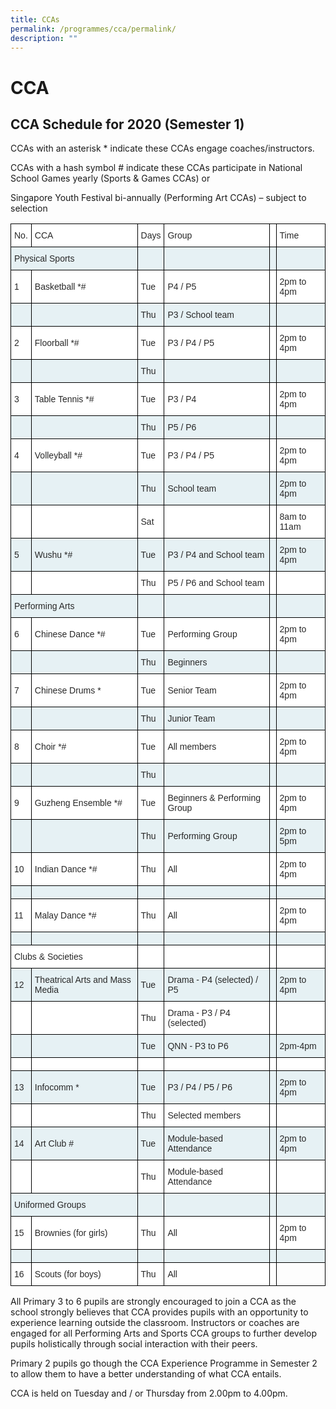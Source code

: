 ```yaml
---
title: CCAs
permalink: /programmes/cca/permalink/
description: ""
---
```

CCA
===

**CCA Schedule for 2020 (Semester 1)**
--------------------------------------

CCAs with an asterisk \* indicate these CCAs engage coaches/instructors.

  

CCAs with a hash symbol # indicate these CCAs participate in National School Games yearly (Sports & Games CCAs) or 

Singapore Youth Festival bi-annually (Performing Art CCAs) – subject to selection

<style type="text/css">
.tg  {border-collapse:collapse;border-spacing:0;}
.tg td{border-color:black;border-style:solid;border-width:1px;font-family:Arial, sans-serif;font-size:14px;
  overflow:hidden;padding:10px 5px;word-break:normal;}
.tg th{border-color:black;border-style:solid;border-width:1px;font-family:Arial, sans-serif;font-size:14px;
  font-weight:normal;overflow:hidden;padding:10px 5px;word-break:normal;}
.tg .tg-6fu4{background-color:#E6F1F4;color:#282828;text-align:left;vertical-align:middle}
.tg .tg-s3ls{background-color:#FFF;color:#282828;text-align:left;vertical-align:middle}
.tg .tg-0lax{text-align:left;vertical-align:top}
</style>
<table class="tg">
<thead>
  <tr>
    <th class="tg-s3ls"><span style="color:#282828;background-color:#FFF">No.</span></th>
    <th class="tg-s3ls"><span style="color:#282828;background-color:#FFF">CCA</span></th>
    <th class="tg-s3ls"><span style="color:#282828;background-color:#FFF">Days</span></th>
    <th class="tg-s3ls"><span style="color:#282828;background-color:#FFF">Group</span></th>
    <th class="tg-s3ls"></th>
    <th class="tg-s3ls"><span style="color:#282828;background-color:#FFF">Time</span></th>
  </tr>
</thead>
<tbody>
  <tr>
    <td class="tg-6fu4" colspan="2"><span style="color:#282828;background-color:#E6F1F4">Physical Sports</span></td>
    <td class="tg-6fu4"></td>
    <td class="tg-6fu4"></td>
    <td class="tg-6fu4"></td>
    <td class="tg-6fu4"></td>
  </tr>
  <tr>
    <td class="tg-s3ls"><span style="color:#282828;background-color:#FFF">1</span></td>
    <td class="tg-s3ls"><span style="color:#282828;background-color:#FFF">Basketball *#</span></td>
    <td class="tg-s3ls"><span style="color:#282828;background-color:#FFF">Tue</span></td>
    <td class="tg-s3ls"><span style="color:#282828;background-color:#FFF">P4 / P5 </span></td>
    <td class="tg-s3ls"></td>
    <td class="tg-s3ls"><span style="color:#282828;background-color:#FFF">2pm to 4pm</span></td>
  </tr>
  <tr>
    <td class="tg-6fu4"></td>
    <td class="tg-6fu4"></td>
    <td class="tg-6fu4"><span style="color:#282828;background-color:#E6F1F4">Thu</span></td>
    <td class="tg-6fu4"><span style="color:#282828;background-color:#E6F1F4"> P3 / School team </span></td>
    <td class="tg-6fu4"></td>
    <td class="tg-6fu4"></td>
  </tr>
  <tr>
    <td class="tg-s3ls"><span style="color:#282828;background-color:#FFF">2</span></td>
    <td class="tg-s3ls"><span style="color:#282828;background-color:#FFF">Floorball *#</span></td>
    <td class="tg-s3ls"><span style="color:#282828;background-color:#FFF">Tue</span></td>
    <td class="tg-s3ls"><span style="color:#282828;background-color:#FFF">P3 / P4 / P5</span></td>
    <td class="tg-s3ls"></td>
    <td class="tg-s3ls"><span style="color:#282828;background-color:#FFF">2pm to 4pm</span></td>
  </tr>
  <tr>
    <td class="tg-6fu4"></td>
    <td class="tg-6fu4"></td>
    <td class="tg-6fu4"><span style="color:#282828;background-color:#E6F1F4">Thu</span></td>
    <td class="tg-6fu4"></td>
    <td class="tg-6fu4"></td>
    <td class="tg-6fu4"></td>
  </tr>
  <tr>
    <td class="tg-s3ls"><span style="color:#282828;background-color:#FFF">3</span></td>
    <td class="tg-s3ls"><span style="color:#282828;background-color:#FFF">Table Tennis *#</span></td>
    <td class="tg-s3ls"><span style="color:#282828;background-color:#FFF">Tue</span></td>
    <td class="tg-s3ls"><span style="color:#282828;background-color:#FFF">P3 / P4 </span></td>
    <td class="tg-s3ls"></td>
    <td class="tg-s3ls"><span style="color:#282828;background-color:#FFF">2pm to 4pm</span></td>
  </tr>
  <tr>
    <td class="tg-6fu4"></td>
    <td class="tg-6fu4"></td>
    <td class="tg-6fu4"><span style="color:#282828;background-color:#E6F1F4">Thu</span></td>
    <td class="tg-6fu4"><span style="color:#282828;background-color:#E6F1F4">P5 / P6 </span></td>
    <td class="tg-6fu4"></td>
    <td class="tg-6fu4"></td>
  </tr>
  <tr>
    <td class="tg-s3ls"><span style="color:#282828;background-color:#FFF">4</span></td>
    <td class="tg-s3ls"><span style="color:#282828;background-color:#FFF">Volleyball *#</span></td>
    <td class="tg-s3ls"><span style="color:#282828;background-color:#FFF">Tue</span></td>
    <td class="tg-s3ls"><span style="color:#282828;background-color:#FFF">P3 / P4 / P5 </span></td>
    <td class="tg-s3ls"></td>
    <td class="tg-s3ls"><span style="color:#282828;background-color:#FFF">2pm to 4pm</span></td>
  </tr>
  <tr>
    <td class="tg-6fu4"></td>
    <td class="tg-6fu4"></td>
    <td class="tg-6fu4"><span style="color:#282828;background-color:#E6F1F4">Thu</span></td>
    <td class="tg-6fu4"><span style="color:#282828;background-color:#E6F1F4">School team</span></td>
    <td class="tg-6fu4"></td>
    <td class="tg-6fu4"><span style="color:#282828;background-color:#E6F1F4">2pm to 4pm</span></td>
  </tr>
  <tr>
    <td class="tg-s3ls"></td>
    <td class="tg-s3ls"></td>
    <td class="tg-s3ls"><span style="color:#282828;background-color:#FFF">Sat</span></td>
    <td class="tg-s3ls"></td>
    <td class="tg-s3ls"></td>
    <td class="tg-s3ls"><span style="color:#282828;background-color:#FFF">8am to 11am</span></td>
  </tr>
  <tr>
    <td class="tg-6fu4"><span style="color:#282828;background-color:#E6F1F4">5</span></td>
    <td class="tg-6fu4"><span style="color:#282828;background-color:#E6F1F4">Wushu *#</span></td>
    <td class="tg-6fu4"><span style="color:#282828;background-color:#E6F1F4">Tue</span></td>
    <td class="tg-6fu4"><span style="color:#282828;background-color:#E6F1F4">P3 / P4 and School team</span></td>
    <td class="tg-6fu4"></td>
    <td class="tg-6fu4"><span style="color:#282828;background-color:#E6F1F4">2pm to 4pm</span></td>
  </tr>
  <tr>
    <td class="tg-s3ls"></td>
    <td class="tg-s3ls"></td>
    <td class="tg-s3ls"><span style="color:#282828;background-color:#FFF">Thu</span></td>
    <td class="tg-s3ls"><span style="color:#282828;background-color:#FFF"> P5 / P6 and School team</span></td>
    <td class="tg-s3ls"></td>
    <td class="tg-s3ls"></td>
  </tr>
  <tr>
    <td class="tg-6fu4" colspan="2"><span style="color:#282828;background-color:#E6F1F4">Performing Arts</span></td>
    <td class="tg-6fu4"></td>
    <td class="tg-6fu4"></td>
    <td class="tg-6fu4"></td>
    <td class="tg-6fu4"></td>
  </tr>
  <tr>
    <td class="tg-s3ls"><span style="color:#282828;background-color:#FFF">6</span></td>
    <td class="tg-s3ls"><span style="color:#282828;background-color:#FFF">Chinese Dance *#</span></td>
    <td class="tg-s3ls"><span style="color:#282828;background-color:#FFF">Tue</span></td>
    <td class="tg-s3ls"><span style="color:#282828;background-color:#FFF">Performing Group</span></td>
    <td class="tg-s3ls"></td>
    <td class="tg-s3ls"><span style="color:#282828;background-color:#FFF">2pm to 4pm</span></td>
  </tr>
  <tr>
    <td class="tg-6fu4"></td>
    <td class="tg-6fu4"></td>
    <td class="tg-6fu4"><span style="color:#282828;background-color:#E6F1F4">Thu</span></td>
    <td class="tg-6fu4"><span style="color:#282828;background-color:#E6F1F4">Beginners </span></td>
    <td class="tg-6fu4"></td>
    <td class="tg-6fu4"></td>
  </tr>
  <tr>
    <td class="tg-s3ls"><span style="color:#282828;background-color:#FFF">7</span></td>
    <td class="tg-s3ls"><span style="color:#282828;background-color:#FFF">Chinese Drums *</span></td>
    <td class="tg-s3ls"><span style="color:#282828;background-color:#FFF">Tue</span></td>
    <td class="tg-s3ls"><span style="color:#282828;background-color:#FFF">Senior Team</span></td>
    <td class="tg-s3ls"></td>
    <td class="tg-s3ls"><span style="color:#282828;background-color:#FFF">2pm to 4pm</span></td>
  </tr>
  <tr>
    <td class="tg-6fu4"></td>
    <td class="tg-6fu4"></td>
    <td class="tg-6fu4"><span style="color:#282828;background-color:#E6F1F4">Thu</span></td>
    <td class="tg-6fu4"><span style="color:#282828;background-color:#E6F1F4">Junior Team</span></td>
    <td class="tg-6fu4"></td>
    <td class="tg-6fu4"></td>
  </tr>
  <tr>
    <td class="tg-s3ls"><span style="color:#282828;background-color:#FFF">8</span></td>
    <td class="tg-s3ls"><span style="color:#282828;background-color:#FFF">Choir *#</span></td>
    <td class="tg-s3ls"><span style="color:#282828;background-color:#FFF">Tue</span></td>
    <td class="tg-s3ls"><span style="color:#282828;background-color:#FFF">All members</span></td>
    <td class="tg-s3ls"></td>
    <td class="tg-s3ls"><span style="color:#282828;background-color:#FFF">2pm to 4pm</span></td>
  </tr>
  <tr>
    <td class="tg-6fu4"></td>
    <td class="tg-6fu4"></td>
    <td class="tg-6fu4"><span style="color:#282828;background-color:#E6F1F4">Thu</span></td>
    <td class="tg-6fu4"></td>
    <td class="tg-6fu4"></td>
    <td class="tg-6fu4"></td>
  </tr>
  <tr>
    <td class="tg-s3ls"><span style="color:#282828;background-color:#FFF">9</span></td>
    <td class="tg-s3ls"><span style="color:#282828;background-color:#FFF">Guzheng Ensemble *#</span></td>
    <td class="tg-s3ls"><span style="color:#282828;background-color:#FFF">Tue</span></td>
    <td class="tg-s3ls"><span style="color:#282828;background-color:#FFF">Beginners &amp; Performing Group</span></td>
    <td class="tg-s3ls"></td>
    <td class="tg-s3ls"><span style="color:#282828;background-color:#FFF">2pm to 4pm</span></td>
  </tr>
  <tr>
    <td class="tg-6fu4"></td>
    <td class="tg-6fu4"></td>
    <td class="tg-6fu4"><span style="color:#282828;background-color:#E6F1F4">Thu</span></td>
    <td class="tg-6fu4"><span style="color:#282828;background-color:#E6F1F4">Performing Group</span></td>
    <td class="tg-6fu4"></td>
    <td class="tg-6fu4"><span style="color:#282828;background-color:#E6F1F4">2pm to 5pm</span></td>
  </tr>
  <tr>
    <td class="tg-s3ls"><span style="color:#282828;background-color:#FFF">10</span></td>
    <td class="tg-s3ls"><span style="color:#282828;background-color:#FFF">Indian Dance *#</span></td>
    <td class="tg-s3ls"><span style="color:#282828;background-color:#FFF">Thu</span></td>
    <td class="tg-s3ls"><span style="color:#282828;background-color:#FFF">All</span></td>
    <td class="tg-s3ls"></td>
    <td class="tg-s3ls"><span style="color:#282828;background-color:#FFF">2pm to 4pm</span></td>
  </tr>
  <tr>
    <td class="tg-6fu4"></td>
    <td class="tg-6fu4"></td>
    <td class="tg-6fu4"></td>
    <td class="tg-6fu4"></td>
    <td class="tg-6fu4"></td>
    <td class="tg-6fu4"></td>
  </tr>
  <tr>
    <td class="tg-s3ls"><span style="color:#282828;background-color:#FFF">11</span></td>
    <td class="tg-s3ls"><span style="color:#282828;background-color:#FFF">Malay Dance *#</span></td>
    <td class="tg-s3ls"><span style="color:#282828;background-color:#FFF">Thu</span></td>
    <td class="tg-s3ls"><span style="color:#282828;background-color:#FFF">All</span></td>
    <td class="tg-s3ls"></td>
    <td class="tg-s3ls"><span style="color:#282828;background-color:#FFF">2pm to 4pm</span></td>
  </tr>
  <tr>
    <td class="tg-6fu4"></td>
    <td class="tg-6fu4"></td>
    <td class="tg-6fu4"></td>
    <td class="tg-6fu4"></td>
    <td class="tg-6fu4"></td>
    <td class="tg-6fu4"></td>
  </tr>
  <tr>
    <td class="tg-s3ls" colspan="2"><span style="color:#282828;background-color:#FFF">Clubs &amp; Societies</span></td>
    <td class="tg-s3ls"></td>
    <td class="tg-s3ls"></td>
    <td class="tg-s3ls"></td>
    <td class="tg-s3ls"></td>
  </tr>
  <tr>
    <td class="tg-6fu4"><span style="color:#282828;background-color:#E6F1F4">12</span></td>
    <td class="tg-6fu4"><span style="color:#282828;background-color:#E6F1F4">Theatrical Arts and Mass Media  </span></td>
    <td class="tg-6fu4"><span style="color:#282828;background-color:#E6F1F4">Tue</span></td>
    <td class="tg-6fu4"><span style="color:#282828;background-color:#E6F1F4">Drama - P4 (selected) / P5</span></td>
    <td class="tg-6fu4"></td>
    <td class="tg-6fu4"><span style="color:#282828;background-color:#E6F1F4">2pm to 4pm</span></td>
  </tr>
  <tr>
    <td class="tg-s3ls"></td>
    <td class="tg-s3ls"></td>
    <td class="tg-s3ls"><span style="color:#282828;background-color:#FFF">Thu</span></td>
    <td class="tg-s3ls"><span style="color:#282828;background-color:#FFF">Drama - P3 / P4 (selected)</span></td>
    <td class="tg-s3ls"></td>
    <td class="tg-s3ls"></td>
  </tr>
  <tr>
    <td class="tg-6fu4"></td>
    <td class="tg-6fu4"></td>
    <td class="tg-6fu4"><span style="color:#282828;background-color:#E6F1F4">Tue</span></td>
    <td class="tg-6fu4"><span style="color:#282828;background-color:#E6F1F4">QNN - P3 to P6 </span></td>
    <td class="tg-6fu4"></td>
    <td class="tg-6fu4"><span style="color:#282828;background-color:#E6F1F4">2pm-4pm</span></td>
  </tr>
  <tr>
    <td class="tg-s3ls"></td>
    <td class="tg-s3ls"></td>
    <td class="tg-s3ls"></td>
    <td class="tg-s3ls"></td>
    <td class="tg-s3ls"></td>
    <td class="tg-s3ls"></td>
  </tr>
  <tr>
    <td class="tg-6fu4"><span style="color:#282828;background-color:#E6F1F4">13</span></td>
    <td class="tg-6fu4"><span style="color:#282828;background-color:#E6F1F4">Infocomm *</span></td>
    <td class="tg-6fu4"><span style="color:#282828;background-color:#E6F1F4">Tue</span></td>
    <td class="tg-6fu4"><span style="color:#282828;background-color:#E6F1F4">P3 / P4 / P5 / P6</span></td>
    <td class="tg-6fu4"></td>
    <td class="tg-6fu4"><span style="color:#282828;background-color:#E6F1F4">2pm to 4pm</span></td>
  </tr>
  <tr>
    <td class="tg-s3ls"></td>
    <td class="tg-s3ls"></td>
    <td class="tg-s3ls"><span style="color:#282828;background-color:#FFF">Thu</span></td>
    <td class="tg-s3ls"><span style="color:#282828;background-color:#FFF">Selected members</span></td>
    <td class="tg-s3ls"></td>
    <td class="tg-s3ls"></td>
  </tr>
  <tr>
    <td class="tg-6fu4"><span style="color:#282828;background-color:#E6F1F4">14</span></td>
    <td class="tg-6fu4"><span style="color:#282828;background-color:#E6F1F4">Art Club #</span></td>
    <td class="tg-6fu4"><span style="color:#282828;background-color:#E6F1F4">Tue</span></td>
    <td class="tg-6fu4"><span style="color:#282828;background-color:#E6F1F4">Module-based Attendance</span></td>
    <td class="tg-6fu4"></td>
    <td class="tg-6fu4"><span style="color:#282828;background-color:#E6F1F4">2pm to 4pm</span></td>
  </tr>
  <tr>
    <td class="tg-s3ls"></td>
    <td class="tg-s3ls"></td>
    <td class="tg-s3ls"><span style="color:#282828;background-color:#FFF">Thu</span></td>
    <td class="tg-s3ls"><span style="color:#282828;background-color:#FFF">Module-based Attendance</span></td>
    <td class="tg-s3ls"></td>
    <td class="tg-s3ls"></td>
  </tr>
  <tr>
    <td class="tg-6fu4" colspan="2"><span style="color:#282828;background-color:#E6F1F4">Uniformed Groups</span></td>
    <td class="tg-6fu4"></td>
    <td class="tg-6fu4"></td>
    <td class="tg-6fu4"></td>
    <td class="tg-6fu4"></td>
  </tr>
  <tr>
    <td class="tg-s3ls"><span style="color:#282828;background-color:#FFF">15</span></td>
    <td class="tg-s3ls"><span style="color:#282828;background-color:#FFF">Brownies (for girls)</span></td>
    <td class="tg-s3ls"><span style="color:#282828;background-color:#FFF">Thu</span></td>
    <td class="tg-s3ls"><span style="color:#282828;background-color:#FFF">All</span></td>
    <td class="tg-s3ls"></td>
    <td class="tg-s3ls"><span style="color:#282828;background-color:#FFF">2pm to 4pm</span></td>
  </tr>
  <tr>
    <td class="tg-6fu4"></td>
    <td class="tg-6fu4"></td>
    <td class="tg-6fu4"></td>
    <td class="tg-6fu4"></td>
    <td class="tg-6fu4"></td>
    <td class="tg-6fu4"></td>
  </tr>
  <tr>
    <td class="tg-s3ls"><span style="color:#282828;background-color:#FFF">16</span></td>
    <td class="tg-s3ls"><span style="color:#282828;background-color:#FFF">Scouts (for boys)</span></td>
    <td class="tg-s3ls"><span style="color:#282828;background-color:#FFF">Thu</span></td>
    <td class="tg-s3ls"><span style="color:#282828;background-color:#FFF">All</span></td>
    <td class="tg-0lax"></td>
    <td class="tg-0lax"></td>
  </tr>
</tbody>
</table>

All Primary 3 to 6 pupils are strongly encouraged to join a CCA as the school strongly believes that CCA provides pupils with an opportunity to experience learning outside the classroom. Instructors or coaches are engaged for all Performing Arts and Sports CCA groups to further develop pupils holistically through social interaction with their peers.

  

Primary 2 pupils go though the CCA Experience Programme in Semester 2 to allow them to have a better understanding of what CCA entails.

  

CCA is held on Tuesday and / or Thursday from 2.00pm to 4.00pm.